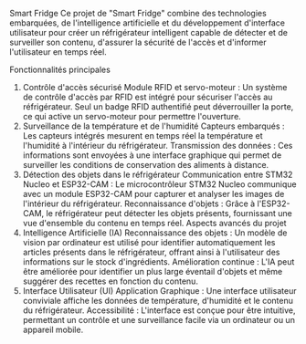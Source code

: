 Smart Fridge
Ce projet de "Smart Fridge" combine des technologies embarquées, de l'intelligence artificielle et du développement d'interface utilisateur pour créer un réfrigérateur intelligent capable de détecter et de surveiller son contenu, d'assurer la sécurité de l'accès et d'informer l'utilisateur en temps réel.

Fonctionnalités principales
1. Contrôle d'accès sécurisé
Module RFID et servo-moteur : Un système de contrôle d'accès par RFID est intégré pour sécuriser l'accès au réfrigérateur. Seul un badge RFID authentifié peut déverrouiller la porte, ce qui active un servo-moteur pour permettre l'ouverture.
2. Surveillance de la température et de l'humidité
Capteurs embarqués : Les capteurs intégrés mesurent en temps réel la température et l'humidité à l'intérieur du réfrigérateur.
Transmission des données : Ces informations sont envoyées à une interface graphique qui permet de surveiller les conditions de conservation des aliments à distance.
3. Détection des objets dans le réfrigérateur
Communication entre STM32 Nucleo et ESP32-CAM : Le microcontrôleur STM32 Nucleo communique avec un module ESP32-CAM pour capturer et analyser les images de l'intérieur du réfrigérateur.
Reconnaissance d'objets : Grâce à l'ESP32-CAM, le réfrigérateur peut détecter les objets présents, fournissant une vue d'ensemble du contenu en temps réel.
Aspects avancés du projet
1. Intelligence Artificielle (IA)
Reconnaissance des objets : Un modèle de vision par ordinateur est utilisé pour identifier automatiquement les articles présents dans le réfrigérateur, offrant ainsi à l'utilisateur des informations sur le stock d'ingrédients.
Amélioration continue : L'IA peut être améliorée pour identifier un plus large éventail d'objets et même suggérer des recettes en fonction du contenu.
2. Interface Utilisateur (UI)
Application Graphique : Une interface utilisateur conviviale affiche les données de température, d'humidité et le contenu du réfrigérateur.
Accessibilité : L'interface est conçue pour être intuitive, permettant un contrôle et une surveillance facile via un ordinateur ou un appareil mobile.

